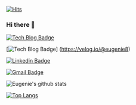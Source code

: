[![Hits](https://hits.seeyoufarm.com/api/count/incr/badge.svg?url=https%3A%2F%2Fgithub.com%2Ffhsi1&count_bg=%23D93A7C&title_bg=%23141321&icon=smugmug.svg&icon_color=%23E7E7E7&title=Number+of+visitors&edge_flat=false)](https://hits.seeyoufarm.com)

### Hi there 👋

<!--
**fhsi1/fhsi1** is a ✨ _special_ ✨ repository because its `README.md` (this file) appears on your GitHub profile.

Here are some ideas to get you started:

- 🔭 I’m currently working on ...
- 🌱 I’m currently learning ...
- 👯 I’m looking to collaborate on ...
- 🤔 I’m looking for help with ...
- 💬 Ask me about ...
- 📫 How to reach me: ...
- 😄 Pronouns: ...
- ⚡ Fun fact: ...
-->

[![Tech Blog Badge](http://img.shields.io/badge/-Tech%20blog-black?style=flat-square&logo=notion&link=https://www.notion.so/eugenie8/f49762a21a9746d482fbdfe0fd738354/)](https://www.notion.so/eugenie8/f49762a21a9746d482fbdfe0fd738354/)

[![Tech Blog Badge](http://img.shields.io/badge/-Velog-12b886?style=flat-square&logo=velog&link=https://velog.io/@eugenie8)]
(https://velog.io/@eugenie8)

[![Linkedin Badge](https://img.shields.io/badge/-LinkedIn-blue?style=flat-square&logo=Linkedin&logoColor=white&link=https://www.linkedin.com/in/eugenie8/)](https://www.linkedin.com/in/eugenie8/)

[![Gmail Badge](https://img.shields.io/badge/Gmail-d14836?style=flat-square&logo=Gmail&logoColor=white&link=mailto:eugenie8@kakao.com)](mailto:eugenie8@kakao.com)

![Eugenie's github stats](https://github-readme-stats.vercel.app/api?username=fhsi1&show_icons=true&theme=radical)

[![Top Langs](https://github-readme-stats.vercel.app/api/top-langs/?username=fhsi1&layout=compact)](https://github.com/anuraghazra/github-readme-stats)
